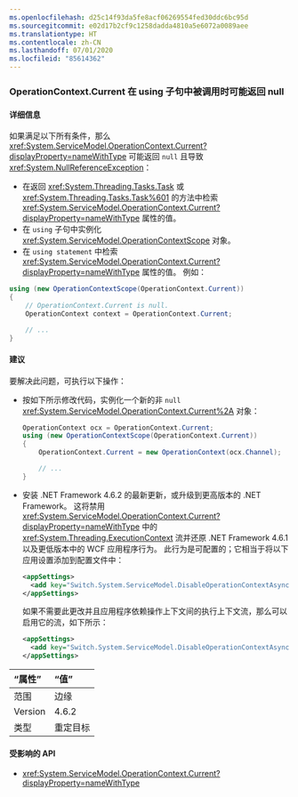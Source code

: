 ```yaml
---
ms.openlocfilehash: d25c14f93da5fe8acf06269554fed30ddc6bc95d
ms.sourcegitcommit: e02d17b2cf9c1258dadda4810a5e6072a0089aee
ms.translationtype: HT
ms.contentlocale: zh-CN
ms.lasthandoff: 07/01/2020
ms.locfileid: "85614362"
---
```

### <a name="operationcontextcurrent-may-return-null-when-called-in-a-using-clause"></a>OperationContext.Current 在 using 子句中被调用时可能返回 null

#### <a name="details"></a>详细信息

如果满足以下所有条件，那么 <xref:System.ServiceModel.OperationContext.Current?displayProperty=nameWithType> 可能返回 `null` 且导致 <xref:System.NullReferenceException>：

- 在返回 <xref:System.Threading.Tasks.Task> 或 <xref:System.Threading.Tasks.Task%601> 的方法中检索 <xref:System.ServiceModel.OperationContext.Current?displayProperty=nameWithType> 属性的值。
- 在 `using` 子句中实例化 <xref:System.ServiceModel.OperationContextScope> 对象。
- 在 `using statement` 中检索 <xref:System.ServiceModel.OperationContext.Current?displayProperty=nameWithType> 属性的值。 例如：

```csharp
using (new OperationContextScope(OperationContext.Current))
{
    // OperationContext.Current is null.
    OperationContext context = OperationContext.Current;

    // ...
}
```

#### <a name="suggestion"></a>建议

要解决此问题，可执行以下操作：

- 按如下所示修改代码，实例化一个新的非 `null` <xref:System.ServiceModel.OperationContext.Current%2A> 对象：

    ```csharp
    OperationContext ocx = OperationContext.Current;
    using (new OperationContextScope(OperationContext.Current))
    {
        OperationContext.Current = new OperationContext(ocx.Channel);

        // ...
    }
    ```

- 安装 .NET Framework 4.6.2 的最新更新，或升级到更高版本的 .NET Framework。 这将禁用 <xref:System.ServiceModel.OperationContext.Current?displayProperty=nameWithType> 中的 <xref:System.Threading.ExecutionContext> 流并还原 .NET Framework 4.6.1 以及更低版本中的 WCF 应用程序行为。 此行为是可配置的；它相当于将以下应用设置添加到配置文件中：

    ```xml
    <appSettings>
      <add key="Switch.System.ServiceModel.DisableOperationContextAsyncFlow" value="true" />
    </appSettings>
    ```

    如果不需要此更改并且应用程序依赖操作上下文间的执行上下文流，那么可以启用它的流，如下所示：

    ```xml
    <appSettings>
      <add key="Switch.System.ServiceModel.DisableOperationContextAsyncFlow" value="false" />
    </appSettings>
    ```

| “属性”    | “值”       |
|:--------|:------------|
| 范围   | 边缘        |
| Version | 4.6.2       |
| 类型    | 重定目标 |

#### <a name="affected-apis"></a>受影响的 API

- <xref:System.ServiceModel.OperationContext.Current?displayProperty=nameWithType>
